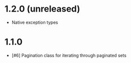 # 1.2.0 (unreleased)
- Native exception types

# 1.1.0
- [#6] Pagination class for iterating through paginated sets
